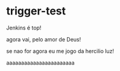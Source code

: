 # trigger-test


Jenkins é top!

agora vai, pelo amor de Deus!

se nao for agora eu me jogo da hercilio luz!

aaaaaaaaaaaaaaaaaaaaaaa
